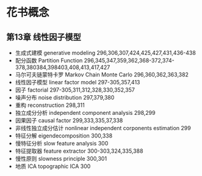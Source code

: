 # 花书概念
## 第13章 线性因子模型
 - 生成式建模 generative modeling 296,306,307,424,425,427,431,436-438
 - 配分函数 Partition Function 296,345,347,359,362,368-372,374-378,380384,398403,408,413,417,427
 - 马尔可夫链蒙特卡罗 Markov Chain Monte Carlo 296,360,362,363,382
 - 线性因子模型 linear factor model 297-305,357,413
 - 因子 factorial 297-305,311,312,328,330,352,357
 - 噪声分布 noise distribution 297,379,380
 - 重构 reconstruction 298,311
 - 独立成分分析 independent component analysis 298,299
 - 因果因子 causal factor 299,333,335,37,338
 - 非线性独立成分估计 nonlinear independent corponents estimation 299
 - 特征分解 eigendecomposition 300,338
 - 慢特征分析 slow feature analysis 300
 - 特征提取器 feature extractor 300-303,324,335,388
 - 慢性原则 slowness principle 300,301
 - 地质 ICA topographic ICA 300